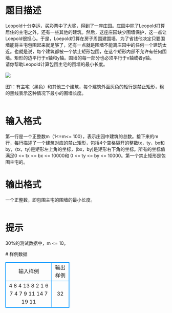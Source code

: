 # 

 
 # 题目描述 
<p>
Leopold十分幸运，买彩票中了大奖，得到了一座庄园。庄园中除了Leopold打算居住的主宅之外，还有一些其他的建筑。然后，这座庄园缺少围墙保护，这一点让Loepold很担心。于是，Loepold打算在房子周围建围墙，为了省钱他决定只要围墙能将主宅包围起来就足够了，还有一点就是围墙不能离庄园中的任何一个建筑太近。也就是说，每个建筑都被一个禁止矩形包围，在这个矩形内部不允许有任何围墙。矩形的边平行于x轴和y轴。围墙的每一部分也必须平行于x轴或者y轴。<br>请你帮助Leopold计算包围主宅的围墙的最小长度。<br> <br><img border="0" src="/source/joyoi/tyvj-2262/img/aHR0cDovL3d3dy5qb3lvaS5jbi9wcm9ibGVtL3R5dmotMjI2Mi9wcm9ibGVtc19pbWFnZXMvMjYzMS8xMzQzLmpwZw==.jpg"><br><br>图1：有主宅（黑色）和其他三个建筑，每个建筑外面灰色的矩行是禁止矩形，粗的黑线表示这种情况下最小的围墙长度。<br><br></p> 

 
 # 输入格式 
<p>
第一行是一个正整数m（1<=m<= 100），表示庄园中建筑的总数。接下来的m行，每行描述了一个建筑对应的禁止矩形，包括4个空格隔开的整数tx，ty，bx和by，(tx，ty)是矩形左上角的坐标，(bx，by)是矩形右下角的坐标。所有的坐标值满足0 <= tx <= bx <= 10000和 0 <= ty <= by <= 10000。第一个禁止矩形是包围主宅的。<br></p> 

 
 # 输出格式 
<p>
一个正整数，即包围主宅的围墙的最小长度。<br><br></p> 

 
 # 提示 
<p>
30%的测试数据中，m <= 10。<br></p> 
# 样例数据
<style>
        table,table tr th, table tr td { border:1px solid #0094ff; }
        table { width: 200px; min-height: 25px; line-height: 25px; text-align: center; border-collapse: collapse;}   
    </style>
<table>
	<tr>
		<td>输入样例</td>
		<td>输出样例</td>
	</tr>
<tr><td>4
8 4 13 8
2 1 6 7
4 7 9 11
14 7 19 11	</td><td>32</td></tr></table>
